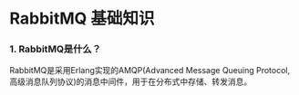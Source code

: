 # RabbitMQ 基础知识

### 1. RabbitMQ是什么？

RabbitMQ是采用Erlang实现的AMQP(Advanced Message Queuing Protocol, 高级消息队列协议)的消息中间件，用于在分布式中存储、转发消息。